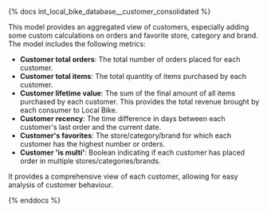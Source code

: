 {% docs int_local_bike_database__customer_consolidated %}

This model provides an aggregated view of customers, especially adding some custom calculations on orders and favorite store, category and brand.
The model includes the following metrics:
- **Customer total orders**: The total number of orders placed for each customer.
- **Customer total items**: The total quantity of items purchased by each customer.
- **Customer lifetime value**: The sum of the final amount of all items purchased by each customer. This provides the total revenue brought by each consumer to Local Bike.
- **Customer recency**: The time difference in days between each customer's last order and the current date.
- **Customer's favorites**: The store/category/brand for which each customer has the highest number or orders.
- **Customer 'is multi'**: Boolean indicating if each customer has placed order in multiple stores/categories/brands.

It provides a comprehensive view of each customer, allowing for easy analysis of customer behaviour.

{% enddocs %}
